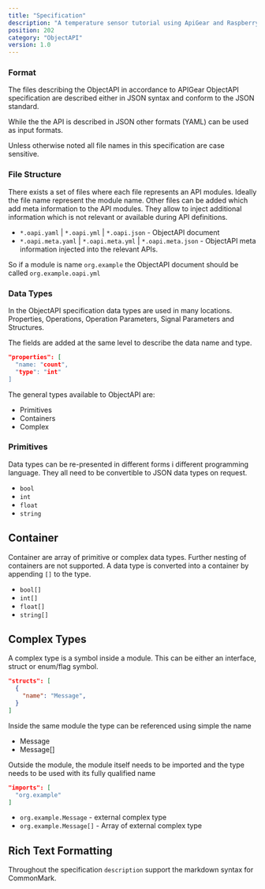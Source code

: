 ```yaml
---
title: "Specification"
description: "A temperature sensor tutorial using ApiGear and Raspberry Pi"
position: 202
category: "ObjectAPI"
version: 1.0
---
```


### Format

The files describing the ObjectAPI in accordance to APIGear ObjectAPI specification are described either in JSON syntax and conform to the JSON standard.

While the the API is described in JSON other formats (YAML) can be used as input formats.

Unless otherwise noted all file names in this specification are case sensitive.

### File Structure

There exists a set of files where each file represents an API modules. Ideally the file name represent the module name. Other files can be added which add meta information to the API modules. They allow to inject additional information which is not relevant or available during API definitions.

- `*.oapi.yaml` | `*.oapi.yml` | `*.oapi.json` - ObjectAPI document
- `*.oapi.meta.yaml` | `*.oapi.meta.yml` | `*.oapi.meta.json` - ObjectAPI meta information injected into the relevant APIs.

So if a module is name `org.example` the ObjectAPI document should be called `org.example.oapi.yml`

### Data Types

In the ObjectAPI specification data types are used in many locations. Properties, Operations, Operation Parameters, Signal Parameters and Structures.

The fields are added at the same level to describe the data name and type.

```json
"properties": [
  "name: "count",
  "type": "int"
]
```

The general types available to ObjectAPI are:

- Primitives
- Containers
- Complex

### Primitives

Data types can be re-presented in different forms i different programming language. They all need to be convertible to JSON data types on request.

- `bool`
- `int`
- `float`
- `string`

## Container

Container are array of primitive or complex data types. Further nesting of containers are not supported. A data type is converted into a container by appending `[]` to the type.

- `bool[]`
- `int[]`
- `float[]`
- `string[]`

## Complex Types

A complex type is a symbol inside a module. This can be either an interface, struct or enum/flag symbol.

```json
"structs": [
  {
    "name": "Message",
  }
]
```

Inside the same module the type can be referenced using simple the name

- Message
- Message[]

Outside the module, the module itself needs to be imported and the type needs to be used with its fully qualified name

```json
"imports": [
  "org.example"
]
```

- `org.example.Message` - external complex type
- `org.example.Message[]` - Array of external complex type

## Rich Text Formatting

Throughout the specification `description` support the markdown syntax for CommonMark.

